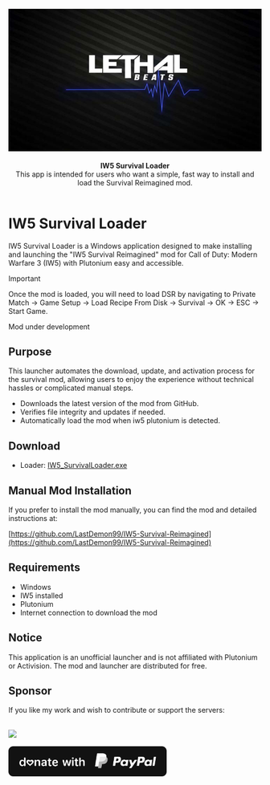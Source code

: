 <p align="center">
  <img src="https://github.com/LastDemon99/LastDemon99/blob/main/Data/lb_logo.jpg">  
  <br><br>
  <b>IW5 Survival Loader</b><br>
  <a>This app is intended for users who want a simple, fast way to install and load the Survival Reimagined mod.</a> 
  <br><br>
</p>

# IW5 Survival Loader

IW5 Survival Loader is a Windows application designed to make installing and launching the "IW5 Survival Reimagined" mod for Call of Duty: Modern Warfare 3 (IW5) with Plutonium easy and accessible.

> [!IMPORTANT]
> Once the mod is loaded, you will need to load DSR by navigating to Private Match -> Game Setup -> Load Recipe From Disk -> Survival -> OK -> ESC -> Start Game.
> 
> Mod under development
> 

## Purpose
This launcher automates the download, update, and activation process for the survival mod, allowing users to enjoy the experience without technical hassles or complicated manual steps.

- Downloads the latest version of the mod from GitHub.
- Verifies file integrity and updates if needed.
- Automatically load the mod when iw5 plutonium is detected.

## Download
- Loader: [IW5_SurvivalLoader.exe](https://github.com/LastDemon99/IW5-Survival-Loader/releases/download/iw5-survival-loader-v1.0/IW5_SurvivalLoader.exe)

## Manual Mod Installation
If you prefer to install the mod manually, you can find the mod and detailed instructions at:

[https://github.com/LastDemon99/IW5-Survival-Reimagined](https://github.com/LastDemon99/IW5-Survival-Reimagined)

## Requirements
- Windows
- IW5 installed
- Plutonium
- Internet connection to download the mod

## Notice
This application is an unofficial launcher and is not affiliated with Plutonium or Activision. The mod and launcher are distributed for free.

## Sponsor
If you like my work and wish to contribute or support the servers:<br><br/>

<a href="https://ko-fi.com/lethalbeats"><img src="https://ko-fi.com/img/githubbutton_sm.svg" height="60"></a>

<a href="https://www.paypal.com/paypalme/lastdemon99/"><img src="https://github.com/LastDemon99/LastDemon99/blob/main/Data/paypal_dark.svg" height="60"></a>
